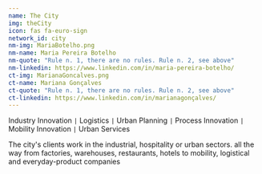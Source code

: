 ```yaml
---
name: The City
img: theCity
icon: fas fa-euro-sign
network_id: city
nm-img: MariaBotelho.png
nm-name: Maria Pereira Botelho
nm-quote: "Rule n. 1, there are no rules. Rule n. 2, see above"
nm-linkedin: https://www.linkedin.com/in/maria-pereira-botelho/
ct-img: MarianaGoncalves.png
ct-name: Mariana Gonçalves
ct-quote: "Rule n. 1, there are no rules. Rule n. 2, see above"
ct-linkedin: https://www.linkedin.com/in/marianagonçalves/
---
```


Industry Innovation <code>&#124;</code> Logistics <code>&#124;</code> Urban Planning <code>&#124;</code> Process Innovation <code>&#124;</code> Mobility Innovation <code>&#124;</code> Urban Services

The city's clients work in the industrial, hospitality or urban sectors. all the way from factories, warehouses, restaurants, hotels to mobility, logistical and everyday-product companies